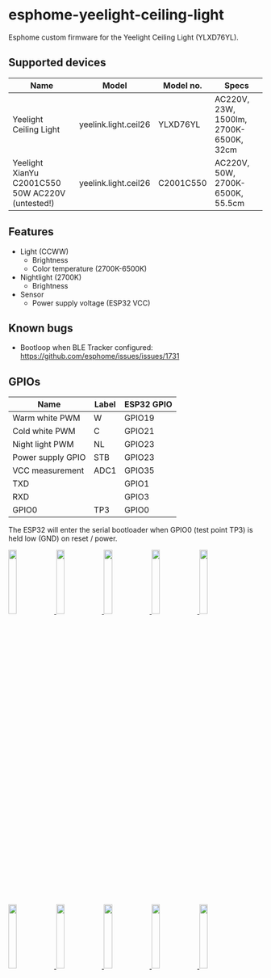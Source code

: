 # esphome-yeelight-ceiling-light

Esphome custom firmware for the Yeelight Ceiling Light (YLXD76YL).


## Supported devices

| Name                                             | Model                  | Model no.   | Specs                                   |
| ------------------------------------------------ | ---------------------- | ----------- | --------------------------------------- |
| Yeelight Ceiling Light                           | yeelink.light.ceil26   | YLXD76YL    | AC220V, 23W, 1500lm, 2700K-6500K, 32cm  |
| Yeelight XianYu C2001C550 50W AC220V (untested!) | yeelink.light.ceil26   | C2001C550   | AC220V, 50W, 2700K-6500K, 55.5cm        |


## Features

- Light (CCWW)
  - Brightness
  - Color temperature (2700K-6500K)
- Nightlight (2700K)
  - Brightness
- Sensor
  - Power supply voltage (ESP32 VCC)


## Known bugs

- Bootloop when BLE Tracker configured: https://github.com/esphome/issues/issues/1731

## GPIOs

| Name                | Label  | ESP32 GPIO   |
| ------------------- | ------ | ------------ |
| Warm white PWM      | W      | GPIO19       |
| Cold white PWM      | C      | GPIO21       |
| Night light PWM     | NL     | GPIO23       |
| Power supply GPIO   | STB    | GPIO23       |
| VCC measurement     | ADC1   | GPIO35       |
| TXD                 |        | GPIO1        |
| RXD                 |        | GPIO3        |
| GPIO0               | TP3    | GPIO0        |

The ESP32 will enter the serial bootloader when GPIO0 (test point TP3) is held low (GND) on reset / power.

<a href="https://raw.githubusercontent.com/syssi/esphome-yeelight-ceiling-light/main/images/ylxd76yl/012.jpg" target="_blank">
<img src="https://raw.githubusercontent.com/syssi/esphome-yeelight-ceiling-light/main/images/ylxd76yl/012.jpg" width="18%">
</a>

<a href="https://raw.githubusercontent.com/syssi/esphome-yeelight-ceiling-light/main/images/ylxd76yl/002.jpg" target="_blank">
<img src="https://raw.githubusercontent.com/syssi/esphome-yeelight-ceiling-light/main/images/ylxd76yl/002.jpg" width="18%">
</a>

<a href="https://raw.githubusercontent.com/syssi/esphome-yeelight-ceiling-light/main/images/ylxd76yl/003.jpg" target="_blank">
<img src="https://raw.githubusercontent.com/syssi/esphome-yeelight-ceiling-light/main/images/ylxd76yl/003.jpg" width="18%">
</a>

<a href="https://raw.githubusercontent.com/syssi/esphome-yeelight-ceiling-light/main/images/ylxd76yl/004.jpg" target="_blank">
<img src="https://raw.githubusercontent.com/syssi/esphome-yeelight-ceiling-light/main/images/ylxd76yl/004.jpg" width="18%">
</a>

<a href="https://raw.githubusercontent.com/syssi/esphome-yeelight-ceiling-light/main/images/ylxd76yl/011.jpg" target="_blank">
<img src="https://raw.githubusercontent.com/syssi/esphome-yeelight-ceiling-light/main/images/ylxd76yl/011.jpg" width="18%">
</a>

<a href="https://raw.githubusercontent.com/syssi/esphome-yeelight-ceiling-light/main/images/ylxd76yl/005.jpg" target="_blank">
<img src="https://raw.githubusercontent.com/syssi/esphome-yeelight-ceiling-light/main/images/ylxd76yl/005.jpg" width="18%">
</a>

<a href="https://raw.githubusercontent.com/syssi/esphome-yeelight-ceiling-light/main/images/ylxd76yl/006.jpg" target="_blank">
<img src="https://raw.githubusercontent.com/syssi/esphome-yeelight-ceiling-light/main/images/ylxd76yl/006.jpg" width="18%">
</a>

<a href="https://raw.githubusercontent.com/syssi/esphome-yeelight-ceiling-light/main/images/ylxd76yl/007.jpg" target="_blank">
<img src="https://raw.githubusercontent.com/syssi/esphome-yeelight-ceiling-light/main/images/ylxd76yl/007.jpg" width="18%">
</a>

<a href="https://raw.githubusercontent.com/syssi/esphome-yeelight-ceiling-light/main/images/ylxd76yl/010.jpg" target="_blank">
<img src="https://raw.githubusercontent.com/syssi/esphome-yeelight-ceiling-light/main/images/ylxd76yl/010.jpg" width="18%">
</a>

<a href="https://raw.githubusercontent.com/syssi/esphome-yeelight-ceiling-light/main/images/ylxd76yl/008.jpg" target="_blank">
<img src="https://raw.githubusercontent.com/syssi/esphome-yeelight-ceiling-light/main/images/ylxd76yl/008.jpg" width="18%">
</a>
